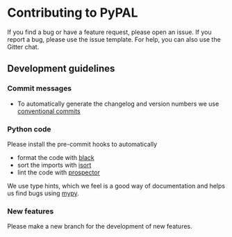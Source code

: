 # Contributing to PyPAL

If you find a bug or have a feature request, please open an issue. If you report a bug, please use the issue template.
For help, you can also use the Gitter chat.

## Development guidelines

### Commit messages

- To automatically generate the changelog and version numbers we use [conventional commits](https://www.conventionalcommits.org/en/v1.0.0-beta.2/)

### Python code

Please install the pre-commit hooks to automatically

- format the code with [black](https://github.com/psf/black)
- sort the imports with [isort](https://pycqa.github.io/isort/)
- lint the code with [prospector](http://prospector.landscape.io/en/master/)

We use type hints, which we feel is a good way of documentation and helps us find bugs using [mypy](http://mypy-lang.org/).

### New features

Please make a new branch for the development of new features.
